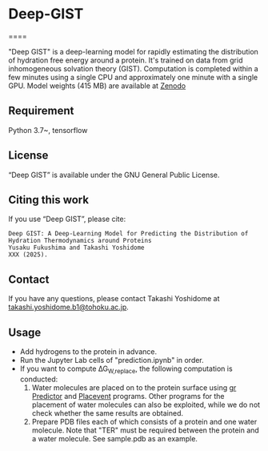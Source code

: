 # Deep-GIST
====

"Deep GIST" is a deep-learning model for rapidly estimating the distribution of hydration free energy around a protein. It's trained on data from grid inhomogeneous solvation theory (GIST). Computation is completed within a few minutes using a single CPU and approximately one minute with a single GPU.
Model weights (415 MB) are available at [Zenodo](https://zenodo.org/record/XXXXXX)

## Requirement
Python 3.7~, tensorflow  

## License
“Deep GIST” is available under the GNU General Public License.

## Citing this work
If you use “Deep GIST”, please cite:

```
Deep GIST: A Deep-Learning Model for Predicting the Distribution of Hydration Thermodynamics around Proteins
Yusaku Fukushima and Takashi Yoshidome
XXX (2025).
```
## Contact
If you have any questions, please contact Takashi Yoshidome at takashi.yoshidome.b1@tohoku.ac.jp.

## Usage
* Add hydrogens to the protein in advance.
* Run the Jupyter Lab cells of "prediction.ipynb" in order.
* If you want to compute ∆G<sub>W,replace</sub>, the following computation is conducted:
  1. Water molecules are placed on to the protein surface using [gr Predictor](https://github.com/YoshidomeGroup-Hydration/gr-predictor) and [Placevent](https://github.com/dansind/Placevent/tree/master) programs. Other programs for the placement of water molecules can also be exploited, while we do not check whether the same results are obtained.
  2. Prepare PDB files each of which consists of a protein and one water molecule. Note that "TER" must be required between the protein and a water molecule. See sample.pdb as an example.
